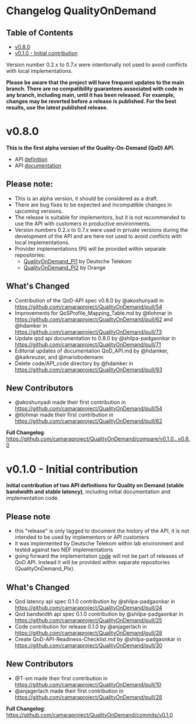 # Changelog QualityOnDemand

## Table of Contents

- [v0.8.0](#v080)
- [v0.1.0 - Initial contribution](#v010---initial-contribution)

Version number 0.2.x to 0.7.x were intentionally not used to avoid conflicts with local implementations.

**Please be aware that the project will have frequent updates to the main branch. There are no compatibility guarantees associated with code in any branch, including main, until it has been released. For example, changes may be reverted before a release is published. For the best results, use the latest published release.**


# v0.8.0

**This is the first alpha version of the Quality-On-Demand (QoD) API.** 
- API [definition](https://github.com/camaraproject/QualityOnDemand/tree/release-0.8.0/code/API_definitions)
- API [documentation](https://github.com/camaraproject/QualityOnDemand/tree/release-0.8.0/documentation/API_documentation)

## Please note:

- This is an alpha version, it should be considered as a draft.
- There are bug fixes to be expected and incompatible changes in upcoming versions. 
- The release is suitable for implementors, but it is not recommended to use the API with customers in productive environments.
- Version numbers 0.2.x to 0.7.x were used in private versions during the development of the API and are here not used to avoid conflicts with local implementations.
- Provider implementations (PI) will be provided within separate repositories:
  - [QualityOnDemand_PI1](https://github.com/camaraproject/QualityOnDemand_PI1) by Deutsche Telekom
  - [QualityOnDemand_PI2](https://github.com/camaraproject/QualityOnDemand_PI2) by Orange

## What's Changed
* Contribution of the QoD-API spec v0.8.0 by @akoshunyadi in https://github.com/camaraproject/QualityOnDemand/pull/54
* Improvements for QoSProfile_Mapping_Table.md by @tlohmar in https://github.com/camaraproject/QualityOnDemand/pull/62 and @hdamker in https://github.com/camaraproject/QualityOnDemand/pull/73
* Update qod api documentation to 0.8.0 by @shilpa-padgaonkar in https://github.com/camaraproject/QualityOnDemand/pull/71
* Editorial updates of documentation QoD_API.md by @hdamker, @kaikreuzer, and @mariobodemann
* Delete code/API_code directory by @hdamker in https://github.com/camaraproject/QualityOnDemand/pull/93

## New Contributors
* @akoshunyadi made their first contribution in https://github.com/camaraproject/QualityOnDemand/pull/54
* @tlohmar made their first contribution in https://github.com/camaraproject/QualityOnDemand/pull/62

**Full Changelog**: https://github.com/camaraproject/QualityOnDemand/compare/v0.1.0...v0.8.0

# v0.1.0 - Initial contribution

**Initial contribution of two API definitions for Quality on Demand (stable bandwidth and stable latency)**, including initial documentation and implementation code.

## Please note 
- this "release" is only tagged to document the history of the API, it is not intended to be used by implementors or API customers
- it was implemented by Deutsche Telekom within lab environment and tested against two NEF implementations
- going forward the implementation [code](https://github.com/camaraproject/QualityOnDemand/tree/50e81e0c4a6a7431c0a7f50c26415caf935be6df/code/API_code) will not be part of releases of QoD API. Instead it will be provided within separate repositories (QualityOnDemand_PIx).

## What's Changed
* Qod latency api spec 0.1.0 contribution by @shilpa-padgaonkar in https://github.com/camaraproject/QualityOnDemand/pull/24
* Qod bandwidth api spec 0.1.0 contribution by @shilpa-padgaonkar in https://github.com/camaraproject/QualityOnDemand/pull/25
* Code contribution for release 0.1.0 by @anjagerlach in https://github.com/camaraproject/QualityOnDemand/pull/28
* Create QoD-API-Readiness-Checklist.md by @shilpa-padgaonkar in https://github.com/camaraproject/QualityOnDemand/pull/30

## New Contributors
* @T-sm made their first contribution in https://github.com/camaraproject/QualityOnDemand/pull/10
* @anjagerlach made their first contribution in https://github.com/camaraproject/QualityOnDemand/pull/28

**Full Changelog**: https://github.com/camaraproject/QualityOnDemand/commits/v0.1.0
